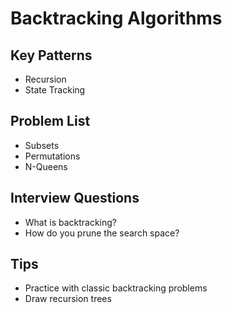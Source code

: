 # Backtracking Algorithms

## Key Patterns
- Recursion
- State Tracking

## Problem List
- Subsets
- Permutations
- N-Queens

## Interview Questions
- What is backtracking?
- How do you prune the search space?

## Tips
- Practice with classic backtracking problems
- Draw recursion trees
